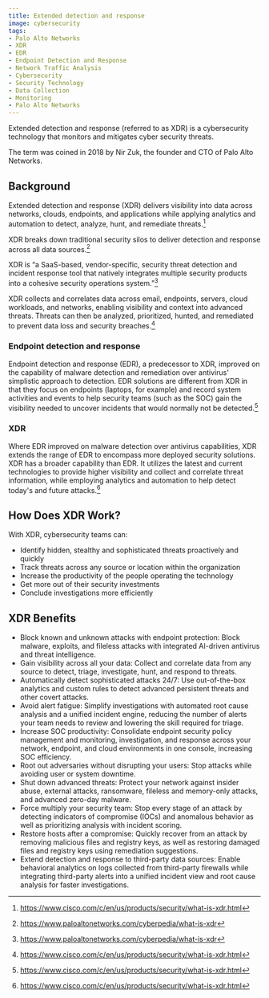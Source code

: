 ```yaml
---
title: Extended detection and response
image: cybersecurity
tags:
- Palo Alto Networks
- XDR
- EDR
- Endpoint Detection and Response
- Network Traffic Analysis
- Cybersecurity
- Security Technology
- Data Collection
- Monitoring
- Palo Alto Networks
---
```

Extended detection and response (referred to as XDR) is a cybersecurity technology that monitors and mitigates cyber security threats.

The term was coined in 2018 by Nir Zuk, the founder and CTO of Palo Alto Networks.

## Background

Extended detection and response (XDR) delivers visibility into data across networks, clouds, endpoints, and applications while applying analytics and automation to detect, analyze, hunt, and remediate threats.[^1]

XDR breaks down traditional security silos to deliver detection and response across all data sources.[^2]

XDR is “a SaaS-based, vendor-specific, security threat detection and incident response tool that natively integrates multiple security products into a cohesive security operations system.”[^2]

XDR collects and correlates data across email, endpoints, servers, cloud workloads, and networks, enabling visibility and context into advanced threats. Threats can then be analyzed, prioritized, hunted, and remediated to prevent data loss and security breaches.[^1]

### Endpoint detection and response

Endpoint detection and response (EDR), a predecessor to XDR, improved on the capability of malware detection and remediation over antivirus' simplistic approach to detection. EDR solutions are different from XDR in that they focus on endpoints (laptops, for example) and record system activities and events to help security teams (such as the SOC) gain the visibility needed to uncover incidents that would normally not be detected.[^1]

### XDR

Where EDR improved on malware detection over antivirus capabilities, XDR extends the range of EDR to encompass more deployed security solutions. XDR has a broader capability than EDR. It utilizes the latest and current technologies to provide higher visibility and collect and correlate threat information, while employing analytics and automation to help detect today's and future attacks.[^1]

## How Does XDR Work?

With XDR, cybersecurity teams can:

- Identify hidden, stealthy and sophisticated threats proactively and quickly
- Track threats across any source or location within the organization
- Increase the productivity of the people operating the technology
- Get more out of their security investments 
- Conclude investigations more efficiently

## XDR Benefits

- Block known and unknown attacks with endpoint protection: Block malware, exploits, and fileless attacks with integrated AI-driven antivirus and threat intelligence.
- Gain visibility across all your data: Collect and correlate data from any source to detect, triage, investigate, hunt, and respond to threats.
- Automatically detect sophisticated attacks 24/7: Use out-of-the-box analytics and custom rules to detect advanced persistent threats and other covert attacks.
- Avoid alert fatigue: Simplify investigations with automated root cause analysis and a unified incident engine, reducing the number of alerts your team needs to review and lowering the skill required for triage.
- Increase SOC productivity: Consolidate endpoint security policy management and monitoring, investigation, and response across your network, endpoint, and cloud environments in one console, increasing SOC efficiency.
- Root out adversaries without disrupting your users: Stop attacks while avoiding user or system downtime.
- Shut down advanced threats: Protect your network against insider abuse, external attacks, ransomware, fileless and memory-only attacks, and advanced zero-day malware.
- Force multiply your security team: Stop every stage of an attack by detecting indicators of compromise (IOCs) and anomalous behavior as well as prioritizing analysis with incident scoring.
- Restore hosts after a compromise: Quickly recover from an attack by removing malicious files and registry keys, as well as restoring damaged files and registry keys using remediation suggestions.
- Extend detection and response to third-party data sources: Enable behavioral analytics on logs collected from third-party firewalls while integrating third-party alerts into a unified incident view and root cause analysis for faster investigations.

[^1]: https://www.cisco.com/c/en/us/products/security/what-is-xdr.html
[^2]: https://www.paloaltonetworks.com/cyberpedia/what-is-xdr